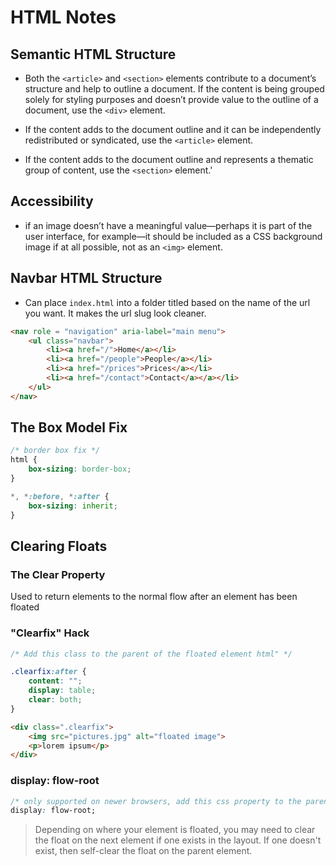 # HTML Notes

## Semantic HTML Structure

- Both the `<article>` and `<section>` elements contribute to a document’s structure and help to outline a  document. If the content is being grouped solely for styling purposes  and doesn’t provide value to the outline of a document, use the `<div>` element.

- If the content adds to the document outline and it can be independently redistributed or syndicated, use the `<article>` element.

- If the content adds to the document outline and represents a thematic group of content, use the `<section>` element.'

## Accessibility

-  if an image doesn’t have a meaningful value—perhaps it is part of the  user interface, for example—it should be included as a CSS background  image if at all possible, not as an `<img>` element.

## Navbar HTML Structure

- Can place `index.html` into a folder titled based on the name of the url you want. It makes the url slug look cleaner. 

```html
<nav role = "navigation" aria-label="main menu">
	<ul class="navbar">
        <li><a href="/">Home</a></li>
        <li><a href="/people">People</a></li>
        <li><a href="/prices">Prices</a></li>
        <li><a href="/contact">Contact</a></a></li>
    </ul>
</nav>
```

## The Box Model Fix

```css
/* border box fix */
html {
	box-sizing: border-box;
}

*, *:before, *:after {
    box-sizing: inherit;
}
```

## Clearing Floats

### The Clear Property

Used to return elements to the normal flow after an element has been floated

### "Clearfix" Hack

```css
/* Add this class to the parent of the floated element html" */

.clearfix:after {
	content: "";
	display: table;
	clear: both;
}
```

```html
<div class=".clearfix">
    <img src="pictures.jpg" alt="floated image">
    <p>lorem ipsum</p>
</div>
```

### display: flow-root

```css
/* only supported on newer browsers, add this css property to the parent of the floated element */
display: flow-root;
```

> Depending on where your element is floated, you may need to clear the float on the next element if one exists in the layout. If one doesn't exist, then self-clear the float on the parent element.